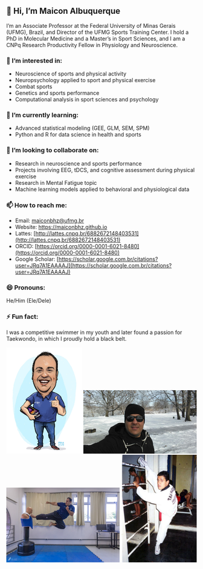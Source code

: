 ## 👋 Hi, I’m Maicon Albuquerque

I’m an Associate Professor at the Federal University of Minas Gerais (UFMG), Brazil, and Director of the UFMG Sports Training Center. I hold a PhD in Molecular Medicine and a Master’s in Sport Sciences, and I am a CNPq Research Productivity Fellow in Physiology and Neuroscience.

### 👀 I’m interested in:
- Neuroscience of sports and physical activity  
- Neuropsychology applied to sport and physical exercise  
- Combat sports  
- Genetics and sports performance  
- Computational analysis in sport sciences and psychology

### 🌱 I’m currently learning:
- Advanced statistical modeling (GEE, GLM, SEM, SPM)  
- Python and R for data science in health and sports

### 💞️ I’m looking to collaborate on:
- Research in neuroscience and sports performance  
- Projects involving EEG, tDCS, and cognitive assessment during physical exercise
- Research in Mental Fatigue topic
- Machine learning models applied to behavioral and physiological data

### 📫 How to reach me:
- Email: maiconbhz@ufmg.br  
- Website: https://maiconbhz.github.io  
- Lattes: [http://lattes.cnpq.br/6882672148403531](http://lattes.cnpq.br/6882672148403531)  
- ORCID: [https://orcid.org/0000-0001-6021-8480](https://orcid.org/0000-0001-6021-8480)  
- Google Scholar: [https://scholar.google.com.br/citations?user=JRq7A1EAAAAJ](https://scholar.google.com.br/citations?user=JRq7A1EAAAAJ)

### 😄 Pronouns:
He/Him (Ele/Dele)

### ⚡ Fun fact:
I was a competitive swimmer in my youth and later found a passion for Taekwondo, in which I proudly hold a black belt.

<img src="Caricatura.jpg" width="200" alt="Maicon">
<img src="IMG_5429.jpeg" width="300" alt="Maicon1">
<img src="IMG-20180117-WA0013.jpeg" width="300" alt="Maicon2">
<img src="tkd2.jpeg" width="200" alt="Maicon3">

